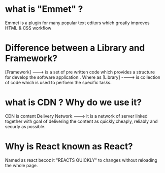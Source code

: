 # what is "Emmet" ?
Emmet is a plugin for many popular text editors which greatly improves HTML & CSS workflow

#  Difference between a Library and Framework?
 [Framework] --->  is a set of pre written code which provides a structure for develop the software application .
    Where as
 [Library] ---->  is collection of code which is used to perfoem the specific tasks.

# what is CDN ? Why do we use it?
CDN is content Delivery Network ---> it is a network of server linked together with goal of delivering the content as quickly,cheaply, reliably and securly as possible.  

# Why is React known as React?
Named as react becoz it "REACTS QUICKLY" to changes without reloading the whole page.

